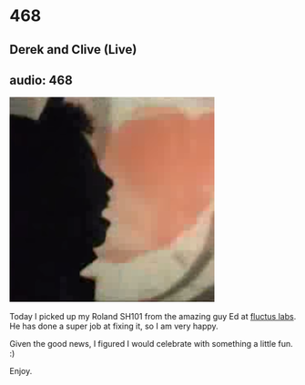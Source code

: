 # 468
## Derek and Clive (Live)
audio: 468
---

![Image](/assets/img/snd468.png)

Today I picked up my Roland SH101 from the amazing guy Ed at <a href="http://labs.fluctus.org" target="_blank">fluctus labs</a>. He has done a super job at fixing it, so I am very happy. 

Given the good news, I figured I would celebrate with something a little fun. :)

Enjoy.